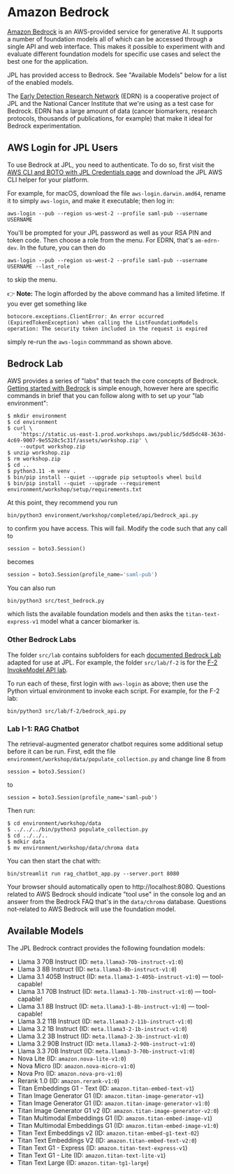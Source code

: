 # Amazon Bedrock

[Amazon Bedrock](https://aws.amazon.com/bedrock/) is an AWS-provided service for generative AI. It supports a number of foundation models all of which can be accessed through a single API and web interface. This makes it possible to experiment with and evaluate different foundation models for specific use cases and select the best one for the application.

JPL has provided access to Bedrock. See "Available Models" below for a list of the enabled models.

The [Early Detection Research Network](https://edrn.nci.nih.gov/) (EDRN) is a cooperative project of JPL and the National Cancer Institute that we're using as a test case for Bedrock. EDRN has a large amount of data (cancer biomarkers, research protocols, thousands of publications, for example) that make it ideal for Bedrock experimentation.


## AWS Login for JPL Users

To use Bedrock at JPL, you need to authenticate. To do so, first visit the [AWS CLI and BOTO with JPL Credentials page](https://wiki.jpl.nasa.gov/x/a4XyGQ) and download the JPL AWS CLI helper for your platform.

For example, for macOS, download the file `aws-login.darwin.amd64`, rename it to simply `aws-login`, and make it executable; then log in:

    aws-login --pub --region us-west-2 --profile saml-pub --username USERNAME

You'll be prompted for your JPL password as well as your RSA PIN and token code. Then choose a role from the menu. For EDRN, that's `am-edrn-dev`. In the future, you can then do

    aws-login --pub --region us-west-2 --profile saml-pub --username USERNAME --last_role

to skip the menu.

👉 **Note:** The login afforded by the above command has a limited lifetime. If you ever get something like

    botocore.exceptions.ClientError: An error occurred (ExpiredTokenException) when calling the ListFoundationModels operation: The security token included in the request is expired

simply re-run the `aws-login` commmand as shown above.


## Bedrock Lab

AWS provides a series of "labs" that teach the core concepts of Bedrock. [Getting started with Bedrock](https://catalog.workshops.aws/building-with-amazon-bedrock/en-US/prerequisites/lab-setup) is simple enough, however here are specific commands in brief that you can follow along with to set up your "lab environment":
```console
$ mkdir environment
$ cd environment
$ curl \
    'https://static.us-east-1.prod.workshops.aws/public/5dd5dc48-363d-4c69-9007-9e5528c5c31f/assets/workshop.zip' \
    --output workshop.zip
$ unzip workshop.zip
$ rm workshop.zip
$ cd ..
$ python3.11 -m venv .
$ bin/pip install --quiet --upgrade pip setuptools wheel build
$ bin/pip install --quiet --upgrade --requirement environment/workshop/setup/requirements.txt
```
At this point, they recommend you run

    bin/python3 environment/workshop/completed/api/bedrock_api.py 

to confirm you have access. This will fail. Modify the code such that any call to
```python
session = boto3.Session()
```
becomes
```python
session = boto3.Session(profile_name='saml-pub')
```
You can also run

    bin/python3 src/test_bedrock.py

which lists the available foundation models and then asks the `titan-text-express-v1` model what a cancer biomarker is.

### Other Bedrock Labs

The folder `src/lab` contains subfolders for each [documented Bedrock Lab](https://catalog.us-east-1.prod.workshops.aws/event/dashboard/en-US/workshop/) adapted for use at JPL. For example, the folder `src/lab/f-2` is for the [F-2 InvokeModel API lab](https://catalog.us-east-1.prod.workshops.aws/event/dashboard/en-US/workshop/foundation/bedrock-apis).

To run each of these, first login with `aws-login` as above; then use the Python virtual environment to invoke each script. For example, for the F-2 lab:

    bin/python3 src/lab/f-2/bedrock_api.py


### Lab I-1: RAG Chatbot

The retrieval-augmented generator chatbot requires some additional setup before it can be run. First, edit the file `environment/workshop/data/populate_collection.py` and change line 8 from

    session = boto3.Session()

to

    session = boto3.Session(profile_name='saml-pub')

Then run:
```console
$ cd environment/workshop/data
$ ../../../bin/python3 populate_collection.py
$ cd ../../..
$ mdkir data
$ mv environment/workshop/data/chroma data
```
You can then start the chat with:

    bin/streamlit run rag_chatbot_app.py --server.port 8080

Your browser should automatically open to http://localhost:8080. Questions related to AWS Bedrock should indicate "tool use" in the console log and an answer from the Bedrock FAQ that's in the `data/chroma` database. Questions not-related to AWS Bedrock will use the foundation model.


## Available Models

The JPL Bedrock contract provides the following foundation models:

- Llama 3 70B Instruct (ID: `meta.llama3-70b-instruct-v1:0`)
- Llama 3 8B Instruct (ID: `meta.llama3-8b-instruct-v1:0`)
- Llama 3.1 405B Instruct (ID: `meta.llama3-1-405b-instruct-v1:0`) — tool-capable!
- Llama 3.1 70B Instruct (ID: `meta.llama3-1-70b-instruct-v1:0`) — tool-capable!
- Llama 3.1 8B Instruct (ID: `meta.llama3-1-8b-instruct-v1:0`) — tool-capable!
- Llama 3.2 11B Instruct (ID: `meta.llama3-2-11b-instruct-v1:0`)
- Llama 3.2 1B Instruct (ID: `meta.llama3-2-1b-instruct-v1:0`)
- Llama 3.2 3B Instruct (ID: `meta.llama3-2-3b-instruct-v1:0`)
- Llama 3.2 90B Instruct (ID: `meta.llama3-2-90b-instruct-v1:0`)
- Llama 3.3 70B Instruct (ID: `meta.llama3-3-70b-instruct-v1:0`)
- Nova Lite (ID: `amazon.nova-lite-v1:0`)
- Nova Micro (ID: `amazon.nova-micro-v1:0`)
- Nova Pro (ID: `amazon.nova-pro-v1:0`)
- Rerank 1.0 (ID: `amazon.rerank-v1:0`)
- Titan Embeddings G1 - Text (ID: `amazon.titan-embed-text-v1`)
- Titan Image Generator G1 (ID: `amazon.titan-image-generator-v1`)
- Titan Image Generator G1 (ID: `amazon.titan-image-generator-v1:0`)
- Titan Image Generator G1 v2 (ID: `amazon.titan-image-generator-v2:0`)
- Titan Multimodal Embeddings G1 (ID: `amazon.titan-embed-image-v1`)
- Titan Multimodal Embeddings G1 (ID: `amazon.titan-embed-image-v1:0`)
- Titan Text Embeddings v2 (ID: `amazon.titan-embed-g1-text-02`)
- Titan Text Embeddings V2 (ID: `amazon.titan-embed-text-v2:0`)
- Titan Text G1 - Express (ID: `amazon.titan-text-express-v1`)
- Titan Text G1 - Lite (ID: `amazon.titan-text-lite-v1`)
- Titan Text Large (ID: `amazon.titan-tg1-large`)
